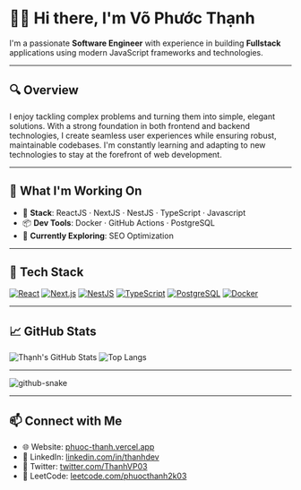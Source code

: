 # 👨‍💻 Hi there, I'm Võ Phước Thạnh

I'm a passionate **Software Engineer** with experience in building **Fullstack** applications using modern JavaScript frameworks and technologies.

---

## 🔍 Overview

I enjoy tackling complex problems and turning them into simple, elegant solutions. With a strong foundation in both frontend and backend technologies, I create seamless user experiences while ensuring robust, maintainable codebases. I'm constantly learning and adapting to new technologies to stay at the forefront of web development.

---

## 🚀 What I'm Working On

- 🧱 **Stack**: ReactJS · NextJS · NestJS · TypeScript · Javascript
- 📦 **Dev Tools**: Docker · GitHub Actions · PostgreSQL
- 🌱 **Currently Exploring**: SEO Optimization

---

## 🧰 Tech Stack

[![React](https://img.shields.io/badge/React-61DAFB?style=for-the-badge&logo=react&logoColor=black)](https://reactjs.org/)
[![Next.js](https://img.shields.io/badge/Next.js-000000?style=for-the-badge&logo=next.js&logoColor=white)](https://nextjs.org/)
[![NestJS](https://img.shields.io/badge/NestJS-E0234E?style=for-the-badge&logo=nestjs&logoColor=white)](https://nestjs.com/)
[![TypeScript](https://img.shields.io/badge/TypeScript-3178C6?style=for-the-badge&logo=typescript&logoColor=white)](https://www.typescriptlang.org/)
[![PostgreSQL](https://img.shields.io/badge/PostgreSQL-336791?style=for-the-badge&logo=postgresql&logoColor=white)](https://www.postgresql.org/)
[![Docker](https://img.shields.io/badge/Docker-2496ED?style=for-the-badge&logo=docker&logoColor=white)](https://www.docker.com/)

---

## 📈 GitHub Stats

![Thạnh's GitHub Stats](https://github-readme-stats.vercel.app/api?username=vophuocthanh&show_icons=true&theme=tokyonight&hide_border=true)
![Top Langs](https://github-readme-stats.vercel.app/api/top-langs/?username=vophuocthanh&layout=compact&theme=tokyonight&hide_border=true)

---

<picture>
  <source media="(prefers-color-scheme: dark)" srcset="https://raw.githubusercontent.com/tobiasmeyhoefer/tobiasmeyhoefer/output/github-snake-dark.svg" />
  <source media="(prefers-color-scheme: light)" srcset="https://raw.githubusercontent.com/tobiasmeyhoefer/tobiasmeyhoefer/output/github-snake.svg" />
  <img alt="github-snake" src="https://raw.githubusercontent.com/tobiasmeyhoefer/tobiasmeyhoefer/output/github-snake.svg" />
</picture>

---

## 📫 Connect with Me

- 🌐 Website: [phuoc-thanh.vercel.app](https://phuoc-thanh.vercel.app)
- 👔 LinkedIn: [linkedin.com/in/thanhdev](https://linkedin.com/in/thanhdev)
- 🐤 Twitter: [twitter.com/ThanhVP03](https://twitter.com/ThanhVP03)
- 🧩 LeetCode: [leetcode.com/phuocthanh2k03](https://leetcode.com/phuocthanh2k03)
